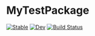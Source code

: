 # MyTestPackage

[![Stable](https://img.shields.io/badge/docs-stable-blue.svg)](https://fieldofnodes.github.io/MyTestPackage.jl/stable/)
[![Dev](https://img.shields.io/badge/docs-dev-blue.svg)](https://fieldofnodes.github.io/MyTestPackage.jl/dev/)
[![Build Status](https://github.com/fieldofnodes/MyTestPackage.jl/actions/workflows/CI.yml/badge.svg?branch=main)](https://github.com/fieldofnodes/MyTestPackage.jl/actions/workflows/CI.yml?query=branch%3Amain)
